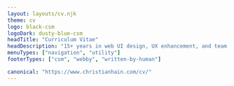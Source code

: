 ```yaml
---
layout: layouts/cv.njk
theme: cv
logo: black-csm
logoDark: dusty-blue-csm
headTitle: "Curriculum Vitae"
headDescription: "15+ years in web UI design, UX enhancement, and team building. Expert in e-commerce, enterprise site redesigns, and development best practices."
menuTypes: ["navigation", "utility"]
footerTypes: ["csm", "webby", "written-by-human"]

canonical: "https://www.christianhain.com/cv/"
---
```

